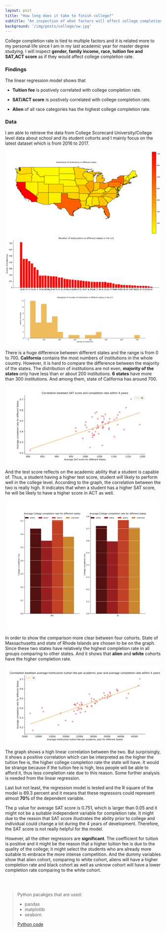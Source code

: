 ```yaml
---
layout: post
title: "How long does it take to finish college?"
subtitle: "An inspection of what factors will affect college completion rate "
background: '/img/posts/college/uw.jpg'
---
```


 College completion rate is tied to multiple factors and it is related more to my personal life since I am in my last academic year for master degree studying. I will inspect **gender, family income, race, tuition fee and SAT,ACT score** as if they would affect college completion rate.

<h3> Findings </h3>

 The linear regression model shows that 

 - <strong class="covid">Tuition fee</strong> is postively correlated with college completion rate.

 - <strong class="covid">SAT/ACT score</strong> is postively correlated with college completion rate. 
 
 -  <strong class="covid">Alien</strong> of all race categories has the highest college completion rate.

 <h3> Data  </h3>

 I am able to retrieve the data from College Scorecard University/College level data about school and its student cohorts and I mainly focus on the latest dataset which is from 2016 to 2017.

![map](/img/posts/college/output_3_1.png "map") 
![histogram](/img/posts/college/output_4_0.png "histogram")
![distribution](/img/posts/college/his_1.jpg "distribution")

There is a huge difference between different states and the range is from 0 to 700.  <strong class="covid">California</strong> contains the most numbers of institutions in the whole country. However, it is hard to compare the difference between the majority of the states. The distribution of institutions are not even,  <strong class="covid">majority of the states</strong> only have less than or about 200 institutions.  <strong class="covid">6 states</strong> have more than 300 institutions. And among them, state of California has around 700. 

![SAT](/img/posts/college/line_2.jpg "SAT")

And the test score reflects on the academic ability that a student is capable of. Thus, a student having a higher test score, student will likely to perform well in the college level. According to the graph, the correlation between the two is really high. It indicates that when a student has a higher SAT score, he will be likely to have a higher score in ACT as well. 

![Race](/img/posts/college/his2.jpg "Race")

In order to show the comparison more clear between four cohorts. State of Massachusetts and state of Rhode Islands are chosen to be on the graph. Since these two states have relatively the highest completion rate in all groups comparing to other states. And it shows that <strong class="covid">alien</strong> and<strong class="covid"> white</strong> cohorts have the higher completion rate.

![Tuition](/img/posts/college/hist2.jpg "Tuition")

The graph shows a high linear correlation between the two. But surprisingly, it shows a positive correlation which can be interpreted as the higher the tuition fee is, the higher college completion rate the state will have. It would be strange because if the tuition fee is high, less people will be able to afford it, thus less completion rate due to this reason. Some further analysis is needed from the linear regression.

Last but not least, the regression model is tested and the R square of the model is 69.3 percent and it means that these regressors could represent almost <strong class="covid">70% </strong>of the dependent variable. 

The p value for average SAT score is 0.751, which is larger than 0.05 and it might not be a suitable independent variable for completion rate. It might due to the reason that SAT score illustrates the ability prior to college and individual could change a lot during the 4 years of development. Therefore, the SAT score is not really helpful for the model. 

However, all the other regressors are <strong class="covid">significant</strong>. The coefficient for tuition is positive and it might be the reason that a higher tuition fee is due to the quality of the college; it might select the students who are already more suitable to embrace the more intense competition. And the dummy variables show that alien cohort, comparing to white cohort, aliens will have a higher completion rate and black cohort as well as unknow cohort will have a lower completion rate comparing to the white cohort.

<br/><br/>

> Python pacakges that are used:
> - pandas
> - matplotlib
> - seaborn
> 
> <a href="https://github.com/honggekang/README.md/blob/master/Project.ipynb">Python code</a>







